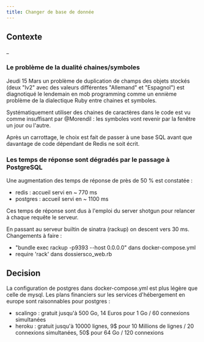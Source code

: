 ```yaml
---
title: Changer de base de donnée
---
```


## Contexte

_
### Le problème de la dualité chaines/symboles

Jeudi 15 Mars un problème de duplication de champs des objets stockés
(deux "lv2" avec des valeurs différentes "Allemand" et "Espagnol")
est diagnotiqué le lendemain en mob programming comme un ennième problème
de la dialectique Ruby entre chaines et symboles.

Systématiquement utiliser des chaines de caractères dans le code est
vu comme insuffisant par @Morendil : les symboles vont revenir par la
fenêtre un jour ou l'autre.

Après un carrottage, le choix est fait de passer à une base SQL avant que
davantage de code dépendant de Redis ne soit écrit.

### Les temps de réponse sont dégradés par le passage à PostgreSQL

Une augmentation des temps de réponse de près de 50 % est constatée :

* redis : accueil servi en ~ 770 ms
* postgres : accueil servi en ~ 1100 ms

Ces temps de réponse sont dus à l'emploi du server shotgun pour relancer
à chaque requête le serveur.

En passant au serveur builtin de sinatra (rackup) on descent vers 30 ms.
Changements à faire :

* "bundle exec rackup -p9393 --host 0.0.0.0" dans docker-compose.yml
* require 'rack' dans dossiersco_web.rb


## Decision

La configuration de postgres dans docker-compose.yml est plus légère que
celle de mysql. Les plans financiers sur les services d'hébergement en
europe sont raisonnables pour postgres :

* scalingo : gratuit jusqu'à 500 Go, 14 Euros pour 1 Go / 60 connexions simultanées
* heroku : gratuit jusqu'à 10000 lignes, 9$ pour 10 Millions de lignes /
 20 connexions simultanées, 50$ pour 64 Go / 120 connexions


